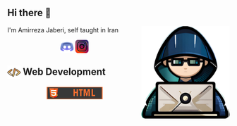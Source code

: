 <h2>Hi there 👋</h2>
<img align="right" src="./assist/developer-vector.png" width='200'/>

 I'm Amirreza Jaberi, self taught in Iran
 
<div align="center">
    <a herf="https://discord.gg/BGZWaFzaUP">
        <img align="center" src="./assist/discord.png" width="30px">
    </a>
    <a herf="https://www.instagram.com/dev.amirreza/">
        <img align="center" src="./assist/instagram.png" width="30px">
    </a>
</div>

## <img align="center" src="./assist/code.png" width="30px"> Web Development
<div align="center">
    <a herf="https://en.wikipedia.org/wiki/HTML">
        <img align="center" src="./assist/languages/html.png">
    </a>
</div>